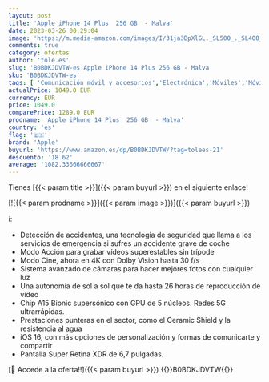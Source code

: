 ```yaml
---
layout: post
title: 'Apple iPhone 14 Plus  256 GB  - Malva'
date: 2023-03-26 00:29:04
image: 'https://m.media-amazon.com/images/I/31ja3BpXlGL._SL500_._SL400_.jpg'
comments: true
category: ofertas
author: 'tole.es'
slug: 'B0BDKJDVTW-es Apple iPhone 14 Plus 256 GB - Malva'
sku: 'B0BDKJDVTW-es'
tags: [ 'Comunicación móvil y accesorios','Electrónica','Móviles','Móviles y smartphones libres','apple','iphone','🇪🇸', ]
actualPrice: 1049.0 EUR
currency: EUR
price: 1049.0
comparePrice: 1289.0 EUR
prodname: 'Apple iPhone 14 Plus  256 GB  - Malva'
country: 'es'
flag: '🇪🇸'
brand: 'Apple'
buyurl: 'https://www.amazon.es/dp/B0BDKJDVTW/?tag=tolees-21'
descuento: '18.62'
average: '1082.33666666667'
---
```


Tienes [{{< param title >}}]({{< param buyurl >}}) en el siguiente enlace!

[![{{< param prodname >}}]({{< param image >}})]({{< param buyurl >}})

ℹ️:

- Detección de accidentes, una tecnología de seguridad que llama a los servicios de emergencia si sufres un accidente grave de coche
- Modo Acción para grabar vídeos superestables sin trípode
- Modo Cine, ahora en 4K con Dolby Vision hasta 30 f/s
- Sistema avanzado de cámaras para hacer mejores fotos con cualquier luz
- Una autonomía de sol a sol que te da hasta 26 horas de reproducción de vídeo
- Chip A15 Bionic supersónico con GPU de 5 núcleos. Redes 5G ultrarrápidas.
- Prestaciones punteras en el sector, como el Ceramic Shield y la resistencia al agua
- iOS 16, con más opciones de personalización y formas de comunicarte y compartir
- Pantalla Super Retina XDR de 6,7 pulgadas.

[🛒 Accede a la oferta!!]({{< param buyurl >}})
{{<world>}}B0BDKJDVTW{{</world>}}
